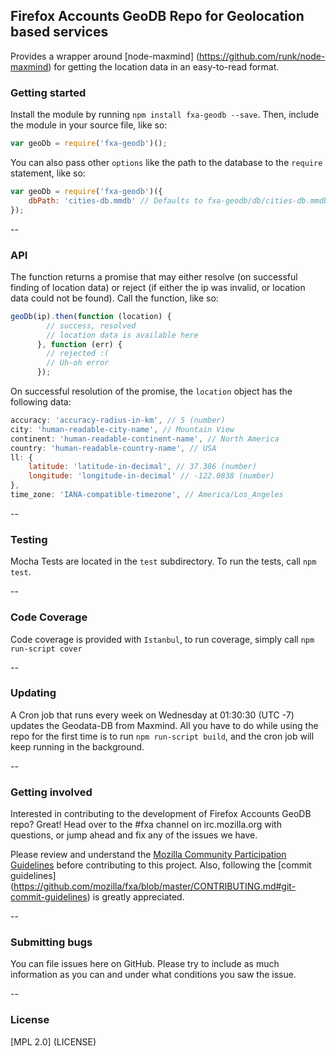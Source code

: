 ## Firefox Accounts GeoDB Repo for Geolocation based services
Provides a wrapper around [node-maxmind] (https://github.com/runk/node-maxmind) for getting the location data in an easy-to-read format.

### Getting started
Install the module by running `npm install fxa-geodb --save`. Then, include the module in your source file, like so:

```JavaScript
var geoDb = require('fxa-geodb')();
```

You can also pass other `options` like the path to the database to the `require` statement, like so:

```JavaScript
var geoDb = require('fxa-geodb')({
	dbPath: 'cities-db.mmdb' // Defaults to fxa-geodb/db/cities-db.mmdb
});
```

--
### API
The function returns a promise that may either resolve (on successful finding of location data) or reject (if either the ip was invalid, or location data could not be found). Call the function, like so:

```JavaScript
geoDb(ip).then(function (location) {
        // success, resolved
        // location data is available here
      }, function (err) {
        // rejected :(
        // Uh-oh error
      });
```

On successful resolution of the promise, the `location` object has the following data:

```JavaScript
accuracy: 'accuracy-radius-in-km', // 5 (number)
city: 'human-readable-city-name', // Mountain View
continent: 'human-readable-continent-name', // North America
country: 'human-readable-country-name', // USA
ll: {
    latitude: 'latitude-in-decimal', // 37.386 (number)
    longitude: 'longitude-in-decimal' // -122.0838 (number)
},
time_zone: 'IANA-compatible-timezone', // America/Los_Angeles
```
--

### Testing
Mocha Tests are located in the `test` subdirectory. To run the tests, call `npm test`.


--
### Code Coverage
Code coverage is provided with `Istanbul`, to run coverage, simply call `npm run-script cover`

--
### Updating
A Cron job that runs every week on Wednesday at 01:30:30 (UTC -7) updates the Geodata-DB from Maxmind. 
All you have to do while using the repo for the first time is to run `npm run-script build`, and the cron job will keep running in the background.
 
--
### Getting involved

Interested in contributing to the development of Firefox Accounts GeoDB repo?  Great! Head over to the #fxa channel on irc.mozilla.org with questions, or jump ahead and fix any of the issues we have.

Please review and understand the [Mozilla Community Participation Guidelines](https://www.mozilla.org/en-US/about/governance/policies/participation/) before contributing to this project. Also, following the [commit guidelines] (https://github.com/mozilla/fxa/blob/master/CONTRIBUTING.md#git-commit-guidelines) is greatly appreciated.

--
### Submitting bugs
You can file issues here on GitHub. Please try to include as much information as you can and under what conditions you saw the issue.
 
--
### License

[MPL 2.0] (LICENSE)
